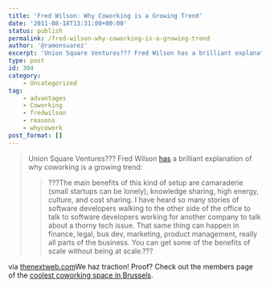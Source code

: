 ```yaml
---
title: 'Fred Wilson: Why Coworking is a Growing Trend'
date: '2011-08-18T13:31:00+00:00'
status: publish
permalink: /fred-wilson-why-coworking-is-a-growing-trend
author: '@ramonsuarez'
excerpt: 'Union Square Ventures??? Fred Wilson has a brilliant explanation of why coworking is a growing trend: ???The main benefits of this kind of setup are camaraderie (small startups can be lonely), knowledge sharing, high energy, culture, and cost sharing....'
type: post
id: 304
category:
    - Uncategorized
tag:
    - advantages
    - Coworking
    - fredwilson
    - reasons
    - whycowork
post_format: []
---
```

> Union Square Ventures??? Fred Wilson [has](http://www.avc.com/a_vc/2010/09/coworking-spaces.html) a brilliant explanation of why coworking is a growing trend:
> 
> > ???The main benefits of this kind of setup are camaraderie (small startups can be lonely), knowledge sharing, high energy, culture, and cost sharing. I have heard so many stories of software developers walking to the other side of the office to talk to software developers working for another company to talk about a thorny tech issue. That same thing can happen in finance, legal, bus dev, marketing, product management, really all parts of the business. You can get some of the benefits of scale without being at scale.???

via [thenextweb.com](http://thenextweb.com/us/2011/08/17/the-5-coolest-coworking-spaces-in-new-york-city/)</div>We haz traction! Proof? Check out the members page of the [coolest coworking space in Brussels](http://coworking.betagroup.be).

</div>